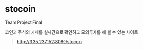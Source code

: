 # stocoin
Team Project Final

코인과 주식의 시세를 실시간으로 확인하고 모의투자를 해 볼 수 있는 사이트
> http://3.35.237.152:8080/stocoin
